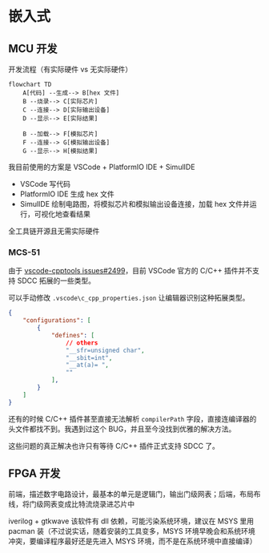 # 嵌入式

## MCU 开发

开发流程（有实际硬件 vs 无实际硬件）

```mermaid
flowchart TD
    A[代码] --生成--> B[hex 文件]
    B --烧录--> C[实际芯片]
    C --连接--> D[实际输出设备]
    D --显示--> E[实际结果]

    B --加载--> F[模拟芯片]
    F --连接--> G[模拟输出设备]
    G --显示--> H[模拟结果]
```

我目前使用的方案是 VSCode + PlatformIO IDE + SimulIDE

- VSCode 写代码
- PlatformIO IDE 生成 hex 文件
- SimulIDE 绘制电路图，将模拟芯片和模拟输出设备连接，加载 hex 文件并运行，可视化地查看结果

全工具链开源且无需实际硬件

### MCS-51

由于 [vscode-cpptools issues#2499](https://github.com/Microsoft/vscode-cpptools/issues/2499)，目前 VSCode 官方的 C/C++ 插件并不支持 SDCC 拓展的一些类型。

可以手动修改 `.vscode\c_cpp_properties.json` 让编辑器识别这种拓展类型。

```json
{
    "configurations": [
        {
            "defines": [
                // others
                "__sfr=unsigned char",
                "__sbit=int",
                "__at(a)= ",
                ""
            ],
        }
    ]
}
```

还有的时候 C/C++ 插件甚至直接无法解析 `compilerPath` 字段，直接连编译器的头文件都找不到。我遇到过这个 BUG，并且至今没找到优雅的解决方法。

这些问题的真正解决也许只有等待 C/C++ 插件正式支持 SDCC 了。

## FPGA 开发

前端，描述数字电路设计，最基本的单元是逻辑门，输出门级网表；后端，布局布线，将门级网表变成比特流烧录进芯片中

iverilog + gtkwave 该软件有 dll 依赖，可能污染系统环境，建议在 MSYS 里用 pacman 装（不过说实话，随着安装的工具变多，MSYS 环境早晚会和系统环境冲突，要编译程序最好还是先进入 MSYS 环境，而不是在系统环境中直接编译）
